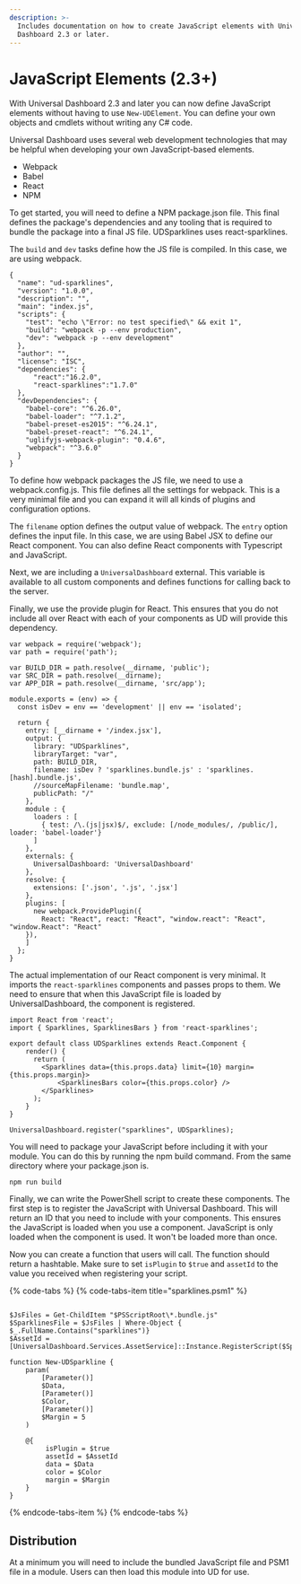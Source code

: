```yaml
---
description: >-
  Includes documentation on how to create JavaScript elements with Universal
  Dashboard 2.3 or later.
---
```


# JavaScript Elements \(2.3+\)

With Universal Dashboard 2.3 and later you can now define JavaScript elements without having to use `New-UDElement`. You can define your own objects and cmdlets without writing any C\# code. 

Universal Dashboard uses several web development technologies that may be helpful when developing your own JavaScript-based elements.

* Webpack
* Babel
* React
* NPM

To get started, you will need to define a NPM package.json file. This final defines the package's dependencies and any tooling that is required to bundle the package into a final JS file. UDSparklines uses react-sparklines.

The `build` and `dev` tasks define how the JS file is compiled. In this case, we are using webpack.

```text
{
  "name": "ud-sparklines",
  "version": "1.0.0",
  "description": "",
  "main": "index.js",
  "scripts": {
    "test": "echo \"Error: no test specified\" && exit 1",
    "build": "webpack -p --env production",
    "dev": "webpack -p --env development"
  },
  "author": "",
  "license": "ISC",
  "dependencies": {
      "react":"16.2.0",
      "react-sparklines":"1.7.0"
  },
  "devDependencies": {
    "babel-core": "^6.26.0",
    "babel-loader": "^7.1.2",
    "babel-preset-es2015": "^6.24.1",
    "babel-preset-react": "^6.24.1",
    "uglifyjs-webpack-plugin": "0.4.6",
    "webpack": "^3.6.0"
  }
}
```

To define how webpack packages the JS file, we need to use a webpack.config.js. This file defines all the settings for webpack. This is a very minimal file and you can expand it will all kinds of plugins and configuration options.

The `filename` option defines the output value of webpack. The `entry` option defines the input file. In this case, we are using Babel JSX to define our React component. You can also define React components with Typescript and JavaScript.

Next, we are including a `UniversalDashboard` external. This variable is available to all custom components and defines functions for calling back to the server.

Finally, we use the provide plugin for React. This ensures that you do not include all over React with each of your components as UD will provide this dependency. 

```text
var webpack = require('webpack');
var path = require('path');

var BUILD_DIR = path.resolve(__dirname, 'public');
var SRC_DIR = path.resolve(__dirname);
var APP_DIR = path.resolve(__dirname, 'src/app');

module.exports = (env) => {
  const isDev = env == 'development' || env == 'isolated';

  return {
    entry: [__dirname + '/index.jsx'],
    output: {
      library: "UDSparklines",
      libraryTarget: "var",
      path: BUILD_DIR,
      filename: isDev ? 'sparklines.bundle.js' : 'sparklines.[hash].bundle.js',
      //sourceMapFilename: 'bundle.map',
      publicPath: "/"
    },
    module : {
      loaders : [
        { test: /\.(js|jsx)$/, exclude: [/node_modules/, /public/], loader: 'babel-loader'}
      ]
    },
    externals: {
      UniversalDashboard: 'UniversalDashboard'
    },
    resolve: {
      extensions: ['.json', '.js', '.jsx']
    },
    plugins: [
      new webpack.ProvidePlugin({
        React: "React", react: "React", "window.react": "React", "window.React": "React"
    }),
    ]
  };
}
```

The actual implementation of our React component is very minimal. It imports the `react-sparklines` components and passes props to them. We need to ensure that when this JavaScript file is loaded by UniversalDashboard, the component is registered. 

```text
import React from 'react';
import { Sparklines, SparklinesBars } from 'react-sparklines';

export default class UDSparklines extends React.Component {
    render() {
      return (
        <Sparklines data={this.props.data} limit={10} margin={this.props.margin}>
            <SparklinesBars color={this.props.color} />
        </Sparklines>
      );
    }
}

UniversalDashboard.register("sparklines", UDSparklines);
```

You will need to package your JavaScript before including it with your module. You can do this by running the npm build command. From the same directory where your package.json is. 

```text
npm run build
```

Finally, we can write the PowerShell script to create these components. The first step is to register the JavaScript with Universal Dashboard. This will return an ID that you need to include with your components. This ensures the JavaScript is loaded when you use a component. JavaScript is only loaded when the component is used. It won't be loaded more than once.

Now you can create a function that users will call. The function should return a hashtable. Make sure to set `isPlugin` to `$true` and `assetId` to the value you received when registering your script. 

{% code-tabs %}
{% code-tabs-item title="sparklines.psm1" %}
```text

$JsFiles = Get-ChildItem "$PSScriptRoot\*.bundle.js"
$SparklinesFile = $JsFiles | Where-Object { $_.FullName.Contains("sparklines")}
$AssetId = [UniversalDashboard.Services.AssetService]::Instance.RegisterScript($SparklinesFile.FullName)

function New-UDSparkline {
    param(
        [Parameter()]
        $Data,
        [Parameter()]
        $Color,
        [Parameter()]
        $Margin = 5
    )

    @{
         isPlugin = $true
         assetId = $AssetId 
         data = $Data 
         color = $Color
         margin = $Margin
    }
}
```
{% endcode-tabs-item %}
{% endcode-tabs %}

## Distribution

At a minimum you will need to include the bundled JavaScript file and PSM1 file in a module. Users can then load this module into UD for use. 

